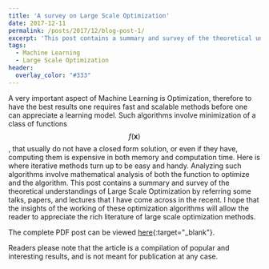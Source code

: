 ```yaml
---
title: 'A survey on Large Scale Optimization'
date: 2017-12-11
permalink: /posts/2017/12/blog-post-1/
excerpt: 'This post contains a summary and survey of the theoretical understandings of Large Scale Optimization by referring some talks, papers, and lectures that I have come across in the recent.'
tags:
  - Machine Learning
  - Large Scale Optimization
header:
  overlay_color: "#333"
---
```


A very important aspect of Machine Learning is Optimization, therefore to have the best results one requires fast and scalable methods before one can appreciate a learning model. Such algorithms involve minimization of a class of functions $$f(\mathbf{x})$$, that usually do not have a closed form solution, or even if they have, computing them is expensive in both memory and computation time. Here is where iterative methods turn up to be easy and handy. Analyzing such algorithms involve mathematical analysis of both the function to optimize and the algorithm. This post contains a summary and survey of the theoretical understandings of Large Scale Optimization by referring some talks, papers, and lectures that I have come across in the recent. I hope that the insights of the working of these optimization algorithms will allow the reader to appreciate the rich literature of large scale optimization methods.

The complete PDF post can be viewed [here](\files\largescaleopt.pdf){:target="_blank"}.

Readers please note that the article is a compilation of popular and interesting results, and is not meant for publication at any case.
